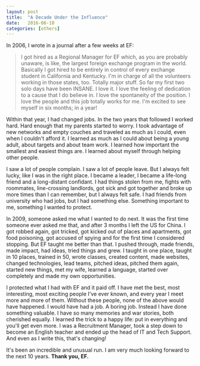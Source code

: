 ```yaml
---
layout: post
title:  "A Decade Under the Influence"
date:   2016-06-10
categories: [others]
---
```


In 2006, I wrote in a journal after a few weeks at EF:

> I got hired as a Regional Manager for EF which, as you are probably unaware, is like, the largest foreign exchange program in the world. Basically I got hired to be entirely in control of every exchange student in California and Kentucky. I'm in charge of all the volunteers working in those states, too. Totally major stuff. So far my first two solo days have been INSANE. I love it. I love the feeling of dedication to a cause that I do believe in. I love the spontaneity of the position. I love the people and this job totally works for me. I'm excited to see myself in six months; in a year!

Within that year, I had changed jobs. In the two years that followed I worked hard. Hard enough that my parents started to worry. I took advantage of new networks and empty couches and traveled as much as I could, even when I couldn't afford it. I learned as much as I could about being a young adult, about targets and about team work. I learned how important the smallest and easiest things are. I learned about myself through helping other people.

I saw a lot of people complain. I saw a lot of people leave. But I always felt lucky, like I was in the right place. I became a leader, I became a life-long friend and a long-distant confidant. I had things stolen from me, fights with roommates, line-crossing landlords, got sick and got together and broke up more times than I can remember, but I always felt safe. I had friends from university who had jobs, but I had something else. Something important to me, something I wanted to protect.

In 2009, someone asked me what I wanted to do next. It was the first time someone ever asked me that, and after 3 months I left the US for China. I got robbed again, got tricked, got kicked out of places and apartments, got food poisoning, got accused of spying and for the first time I considered stopping. But EF taught me better than that. I pushed through, made friends, made impact, had ideas, tried things and grew. I taught in one place, taught in 10 places, trained in 50, wrote classes, created content, made websites, changed technologies, lead teams, pitched ideas, pitched them again, started new things, met my wife, learned a language, started over completely and made my own opportunities.

I protected what I had with EF and it paid off. I have met the best, most interesting, most exciting people I've ever known, and every year I meet more and more of them. Without these people, none of the above would have happened. I would have had a job. A boring job. Instead I have done something valuable. I have so many memories and war stories, both cherished equally. I learned the trick to a happy life: put in everything and you'll get even more. I was a Recruitment Manager, took a step down to become an English teacher and ended up the head of IT and Tech Support. And even as I write this, that's changing!

It's been an incredible and unusual run. I am very much looking forward to the next 10 years. **Thank you, EF.**
